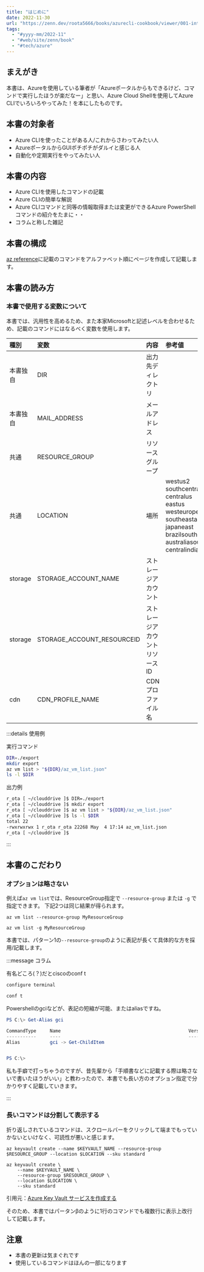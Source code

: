 ```yaml
---
title: "はじめに"
date: 2022-11-30
url: "https://zenn.dev/roota5666/books/azurecli-cookbook/viewer/001-introduction"
tags:
  - "#yyyy-mm/2022-11"
  - "#web/site/zenn/book"
  - "#tech/azure"
---
```


## まえがき

本書は、Azureを使用している筆者が「Azureポータルからもできるけど、コマンドで実行したほうが楽だなー」と思い、Azure Cloud Shellを使用してAzure CLIでいろいろやってみた！を本にしたものです。

## 本書の対象者

- Azure CLIを使ったことがある人/これからさわってみたい人
- AzureポータルからGUIポチポチがダルイと感じる人
- 自動化や定期実行をやってみたい人

## 本書の内容

- Azure CLIを使用したコマンドの記載
- Azure CLIの簡単な解説
- Azure CLIコマンドと同等の情報取得または変更ができるAzure PowerShellコマンドの紹介をたまに・・
- コラムと称した雑記

## 本書の構成

[az reference](https://docs.microsoft.com/ja-jp/cli/azure/reference-index?view=azure-cli-latest)に記載のコマンドをアルファベット順にページを作成して記載します。

## 本書の読み方

### 本書で使用する変数について

本書では、汎用性を高めるため、また本家Microsoftと記述レベルを合わせるため、記載のコマンドにはなるべく変数を使用します。

|種別|変数|内容|参考値|
|:----|:----|:----|:----|
|本書独自|DIR |出力先ディレクトリ||
|本書独自|MAIL_ADDRESS |メールアドレス||
|共通|RESOURCE_GROUP |リソースグループ||
|共通|LOCATION |場所|westus2<br>southcentralus<br>centralus<br>eastus<br>westeurope<br>southeastasia<br>japaneast<br>brazilsouth<br>australiasoutheast<br>centralindia|
|storage|STORAGE_ACCOUNT_NAME |ストレージアカウント||
|storage|STORAGE_ACCOUNT_RESOURCEID |ストレージアカウント リソースID||
|cdn|CDN_PROFILE_NAME |CDNプロファイル名||

:::details 使用例

実行コマンド

```bash
DIR=./export
mkdir export
az vm list > "${DIR}/az_vm_list.json"
ls -l $DIR
```

出力例

```bash
r_ota [ ~/clouddrive ]$ DIR=./export
r_ota [ ~/clouddrive ]$ mkdir export
r_ota [ ~/clouddrive ]$ az vm list > "${DIR}/az_vm_list.json"
r_ota [ ~/clouddrive ]$ ls -l $DIR
total 22
-rwxrwxrwx 1 r_ota r_ota 22268 May  4 17:14 az_vm_list.json
r_ota [ ~/clouddrive ]$ 
```

:::

## 本書のこだわり

### オプションは略さない

例えば`az vm list`では、ResourceGroup指定で `--resource-group` または `-g` で指定できます。
下記2つは同じ結果が得られます。

```bash:パターン1
az vm list --resource-group MyResourceGroup
```

```bash:パターン2
az vm list -g MyResourceGroup
```

本書では、パターン1の`--resource-group`のように表記が長くて具体的な方を採用/記載します。

:::message
コラム

有名どころ(？)だとciscoのconf t

```bash
configure terminal
```

```bash
conf t
```

Powershellのgciなどが、表記の短縮が可能、またはaliasですね。

```powershell
PS C:\> Get-Alias gci

CommandType     Name                                               Version    Source
-----------     ----                                               -------    ------
Alias           gci -> Get-ChildItem


PS C:\>
```

私も手癖で打っちゃうのですが、昔先輩から「手順書などに記載する際は略さないで書いたほうがいい」と教わったので、本書でも長い方のオプション指定で分かりやすく記載していきます。

:::

### 長いコマンドは分割して表示する

折り返しされているコマンドは、スクロールバーをクリックして端までもっていかないといけなく、可読性が悪いと感じます。

```bash:パータンα
az keyvault create --name $KEYVAULT_NAME --resource-group $RESOURCE_GROUP --location $LOCATION --sku standard
```

```bash:パータンβ
az keyvault create \
    --name $KEYVAULT_NAME \
    --resource-group $RESOURCE_GROUP \
    --location $LOCATION \
    --sku standard
```

引用元：[Azure Key Vault サービスを作成する](https://learn.microsoft.com/ja-jp/training/modules/secure-application-secrets-use-key-vault/2-create-azure-service)

そのため、本書ではパータンβのように1行のコマンドでも複数行に表示上改行して記載します。

## 注意

- 本書の更新は気まぐれです
- 使用しているコマンドはほんの一部になります
